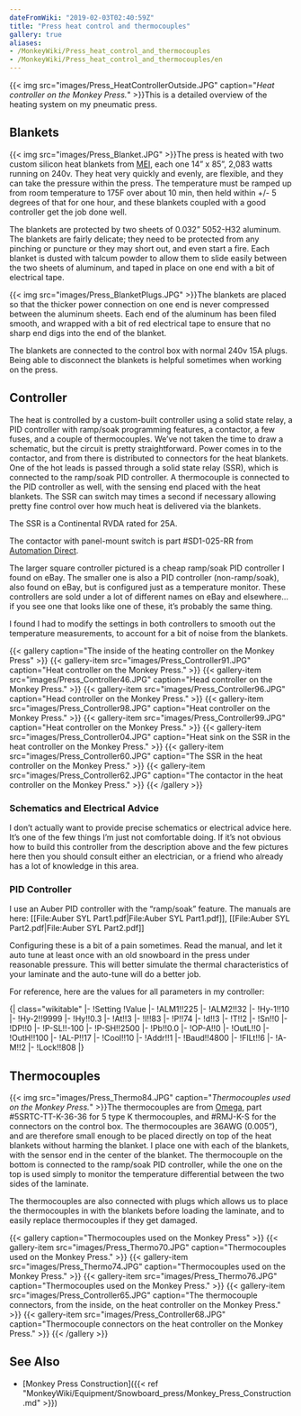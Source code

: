 ```yaml
---
dateFromWiki: "2019-02-03T02:40:59Z"
title: "Press heat control and thermocouples"
gallery: true
aliases:
- /MonkeyWiki/Press_heat_control_and_thermocouples
- /MonkeyWiki/Press_heat_control_and_thermocouples/en
---
```

{{< img src="images/Press_HeatControllerOutside.JPG" caption="_Heat controller on the Monkey Press._" >}}This is a detailed overview of the heating system on my pneumatic press.


## Blankets 
 

{{< img src="images/Press_Blanket.JPG" >}}The press is heated with two custom silicon heat blankets from [MEI](http://michaelsenterprises.com/), each one 14” x 85”, 2,083 watts running on 240v. They heat very quickly and evenly, are flexible, and they can take the pressure within the press. The temperature must be ramped up from room temperature to 175F over about 10 min, then held within +/- 5 degrees of that for one hour, and these blankets coupled with a good controller get the job done well.

The blankets are protected by two sheets of 0.032” 5052-H32 aluminum. The blankets are fairly delicate; they need to be protected from any pinching or puncture or they may short out, and even start a fire. Each blanket is dusted with talcum powder to allow them to slide easily between the two sheets of aluminum, and taped in place on one end with a bit of electrical tape.

{{< img src="images/Press_BlanketPlugs.JPG" >}}The blankets are placed so that the thicker power connection on one end is never compressed between the aluminum sheets. Each end of the aluminum has been filed smooth, and wrapped with a bit of red electrical tape to ensure that no sharp end digs into the end of the blanket. 

The blankets are connected to the control box with normal 240v 15A plugs. Being able to disconnect the blankets is helpful sometimes when working on the press. 


## Controller 
 

The heat is controlled by a custom-built controller using a solid state relay, a PID controller with ramp/soak programming features, a contactor, a few fuses, and a couple of thermocouples. We’ve not taken the time to draw a schematic, but the circuit is pretty straightforward. Power comes in to the contactor, and from there is distributed to connectors for the heat blankets. One of the hot leads is passed through a solid state relay (SSR), which is connected to the ramp/soak PID controller. A thermocouple is connected to the PID controller as well, with the sensing end placed with the heat blankets. The SSR can switch may times a second if necessary allowing pretty fine control over how much heat is delivered via the blankets.

The SSR is a Continental RVDA rated for 25A.

The contactor with panel-mount switch is part #SD1-025-RR from [Automation Direct](http://www.automationdirect.com).

The larger square controller pictured is a cheap ramp/soak PID controller I found on eBay. The smaller one is also a PID controller (non-ramp/soak), also found on eBay, but is configured just as a temperature monitor. These controllers are sold under a lot of different names on eBay and elsewhere… if you see one that looks like one of these, it’s probably the same thing.

I found I had to modify the settings in both controllers to smooth out the temperature measurements, to account for a bit of noise from the blankets. 

{{< gallery  caption="The inside of the heating controller on the Monkey Press" >}}
{{< gallery-item src="images/Press_Controller91.JPG" caption="Heat controller on the Monkey Press." >}}
{{< gallery-item src="images/Press_Controller46.JPG" caption="Head controller on the Monkey Press." >}}
{{< gallery-item src="images/Press_Controller96.JPG" caption="Head controller on the Monkey Press." >}}
{{< gallery-item src="images/Press_Controller98.JPG" caption="Heat controller on the Monkey Press." >}}
{{< gallery-item src="images/Press_Controller99.JPG" caption="Heat controller on the Monkey Press." >}}
{{< gallery-item src="images/Press_Controller04.JPG" caption="Heat sink on the SSR in the heat controller on the Monkey Press." >}}
{{< gallery-item src="images/Press_Controller60.JPG" caption="The SSR in the heat controller on the Monkey Press." >}}
{{< gallery-item src="images/Press_Controller62.JPG" caption="The contactor in the heat controller on the Monkey Press." >}}
{{< /gallery >}}



### Schematics and Electrical Advice 
I don’t actually want to provide precise schematics or electrical advice here. It’s one of the few things I’m just not comfortable doing. If it’s not obvious how to build this controller from the description above and the few pictures here then you should consult either an electrician, or a friend who already has a lot of knowledge in this area. 


### PID Controller 
I use an Auber PID controller with the “ramp/soak” feature. The manuals are here: [[File:Auber SYL Part1.pdf|File:Auber SYL Part1.pdf]], [[File:Auber SYL Part2.pdf|File:Auber SYL Part2.pdf]]

Configuring these is a bit of a pain sometimes. Read the manual, and let it auto tune at least once with an old snowboard in the press under reasonable pressure. This will better simulate the thermal characteristics of your laminate and the auto-tune will do a better job.

For reference, here are the values for all parameters in my controller:

{| class="wikitable"
|-
!Setting
!Value
|-
!ALM1!!225
|-
!ALM2!!32
|-
!Hy-1!!10
|-
!Hy-2!!9999
|-
!Hy!!0.3
|-
!At!!3
|-
!I!!83
|-
!P!!74
|-
!d!!3
|-
!T!!2
|-
!Sn!!0
|-
!DP!!0
|-
!P-SL!!-100
|-
!P-SH!!2500
|-
!Pb!!0.0
|-
!OP-A!!0
|-
!OutL!!0
|-
!OutH!!100
|-
!AL-P!!17
|-
!Cool!!10
|-
!Addr!!1
|-
!Baud!!4800
|-
!FILt!!6
|-
!A-M!!2
|-
!Lock!!808
|}


## Thermocouples 
 

{{< img src="images/Press_Thermo84.JPG" caption="_Thermocouples used on the Monkey Press._" >}}The thermocouples are from [Omega](http://www.omega.com), part #5SRTC-TT-K-36-36 for 5 type K thermocouples, and #RMJ-K-S for the connectors on the control box. The thermocouples are 36AWG (0.005”), and are therefore small enough to be placed directly on top of the heat blankets without harming the blanket. I place one with each of the blankets, with the sensor end in the center of the blanket. The thermocouple on the bottom is connected to the ramp/soak PID controller, while the one on the top is used simply to monitor the temperature differential between the two sides of the laminate.

The thermocouples are also connected with plugs which allows us to place the thermocouples in with the blankets before loading the laminate, and to easily replace thermocouples if they get damaged.

{{< gallery  caption="Thermocouples used on the Monkey Press" >}}
{{< gallery-item src="images/Press_Thermo70.JPG" caption="Thermocouples used on the Monkey Press." >}}
{{< gallery-item src="images/Press_Thermo74.JPG" caption="Thermocouples used on the Monkey Press." >}}
{{< gallery-item src="images/Press_Thermo76.JPG" caption="Thermocouples used on the Monkey Press." >}}
{{< gallery-item src="images/Press_Controller65.JPG" caption="The thermocouple connectors, from the inside, on the heat controller on the Monkey Press." >}}
{{< gallery-item src="images/Press_Controller68.JPG" caption="Thermocouple connectors on the heat controller on the Monkey Press." >}}
{{< /gallery >}}



## See Also 
- [Monkey Press Construction]({{< ref "MonkeyWiki/Equipment/Snowboard_press/Monkey_Press_Construction.md" >}})




